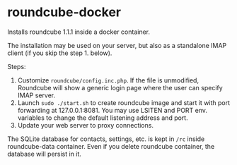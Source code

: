 roundcube-docker
================

Installs roundcube 1.1.1 inside a docker container.

The installation may be used on your server, but also as a standalone
IMAP client (if you skip the step 1. below).

Steps:

  1. Customize `roundcube/config.inc.php`. If the file is unmodified,
Roundcube will show a generic login page where the user can
specify IMAP server.
  2. Launch `sudo ./start.sh` to create roundcube image and start
it with port forwarding at 127.0.0.1:8081. You may use LSITEN and PORT env.
variables to change the default listening address and port.
  3. Update your web server to proxy connections.

The SQLite database for contacts, settings, etc. is kept
in `/rc` inside roundcube-data container. Even if you delete
roundcube container, the database will persist in it.
